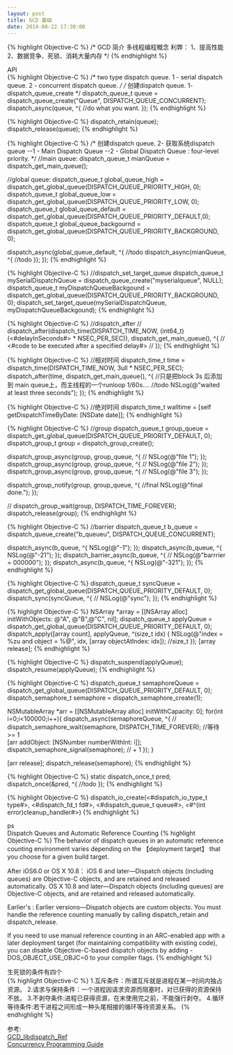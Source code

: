 ```yaml
---
layout: post
title: GCD 基础
date: 2014-08-22 17:30:00
---
```

{% highlight Objective-C %}
/*
 GCD 简介
 多线程编程概念
 利弊：
 1、提高性能
 2、数据竞争、死锁、消耗大量内存
 */
{% endhighlight %}
 
API<br/>
{% highlight Objective-C %}
/*
 two type dispatch queue.
 1 - serial dispatch queue.
 2 - concurrent dispatch queue.
 */
/*
 创建dispatch queue.
 1- dispatch_queue_create
 */
dispatch_queue_t queue = dispatch_queue_create("Queue", DISPATCH_QUEUE_CONCURRENT);
dispatch_async(queue, ^{
    //do what you want.
});
{% endhighlight %}

{% highlight Objective-C %}
dispatch_retain(queue);
dispatch_release(queue);
{% endhighlight %}

{% highlight Objective-C %}
/*
 创建dispatch queue.
 2- 获取系统dispatch queue
 --1 - Main Dispatch Queue
 --2 - Global Dispatch Queue : four-level priority.
*/
//main queue:
dispatch_queue_t mianQueue = dispatch_get_main_queue();

//global queue:
dispatch_queue_t global_queue_high = dispatch_get_global_queue(DISPATCH_QUEUE_PRIORITY_HIGH, 0);
dispatch_queue_t global_queue_low = dispatch_get_global_queue(DISPATCH_QUEUE_PRIORITY_LOW, 0);
dispatch_queue_t global_queue_default = dispatch_get_global_queue(DISPATCH_QUEUE_PRIORITY_DEFAULT,0);
dispatch_queue_t global_queue_backgournd = dispatch_get_global_queue(DISPATCH_QUEUE_PRIORITY_BACKGROUND, 0);

dispatch_async(global_queue_default, ^{
    //todo
    dispatch_async(mianQueue, ^{
        //todo
    });
});
{% endhighlight %}

{% highlight Objective-C %}
//dispatch_set_target_queue
dispatch_queue_t mySerialDispatchQueue = dispatch_queue_create("myserialqueue", NULL);
dispatch_queue_t myDispatchQueueBackgound = dispatch_get_global_queue(DISPATCH_QUEUE_PRIORITY_BACKGROUND, 0);
dispatch_set_target_queue(mySerialDispatchQueue, myDispatchQueueBackgound);
{% endhighlight %}

{% highlight Objective-C %}
//dispatch_after
//    dispatch_after(dispatch_time(DISPATCH_TIME_NOW, (int64_t)(<#delayInSeconds#> * NSEC_PER_SEC)), dispatch_get_main_queue(), ^{
//        <#code to be executed after a specified delay#>
//    });
{% endhighlight %}

{% highlight Objective-C %}
//相对时间
dispatch_time_t time = dispatch_time(DISPATCH_TIME_NOW, 3ull * NSEC_PER_SEC);
dispatch_after(time, dispatch_get_main_queue(), ^{ //只是把block 3s 后添加到 main queue上，而主线程的一个runloop 1/60s....
    //todo
    NSLog(@"waited at least three seconds");
});
{% endhighlight %}

{% highlight Objective-C %}
//绝对时间
dispatch_time_t walltime = [self getDispatchTimeByDate: [NSDate date]];
{% endhighlight %}

{% highlight Objective-C %}
//group
dispatch_queue_t group_queue = dispatch_get_global_queue(DISPATCH_QUEUE_PRIORITY_DEFAULT, 0);
dispatch_group_t group = dispatch_group_create();

dispatch_group_async(group, group_queue, ^{
    //
    NSLog(@"file 1");
});
dispatch_group_async(group, group_queue, ^{
    //
    NSLog(@"file 2");
});
dispatch_group_async(group, group_queue, ^{
    //
    NSLog(@"file 3");
});

dispatch_group_notify(group, group_queue, ^{
    //final
    NSLog(@"final done.");
});

//    dispatch_group_wait(group, DISPATCH_TIME_FOREVER);
dispatch_release(group);
{% endhighlight %}

{% highlight Objective-C %}
//barrier
dispatch_queue_t b_queue = dispatch_queue_create("b_queueu", DISPATCH_QUEUE_CONCURRENT);

dispatch_async(b_queue, ^{
    NSLog(@"-1");
});
dispatch_async(b_queue, ^{
    NSLog(@"-21");
});
dispatch_barrier_async(b_queue, ^{
    //
    NSLog(@"barrrier = 000000");
});
dispatch_async(b_queue, ^{
    NSLog(@"-321");
});
{% endhighlight %}

{% highlight Objective-C %}
dispatch_queue_t syncQueue = dispatch_get_global_queue(DISPATCH_QUEUE_PRIORITY_DEFAULT, 0);
dispatch_sync(syncQueue, ^{
    //
    NSLog(@"sync");
});
{% endhighlight %}

{% highlight Objective-C %}
NSArray *array = [[NSArray alloc] initWithObjects: @"A", @"B",@"C", nil];
dispatch_queue_t applyQueue = dispatch_get_global_queue(DISPATCH_QUEUE_PRIORITY_DEFAULT, 0);
dispatch_apply([array count], applyQueue, ^(size_t idx) {
    NSLog(@"index = %zu and object = %@", idx, [array objectAtIndex: idx]); //size_t
});
[array release];
{% endhighlight %}

{% highlight Objective-C %}
dispatch_suspend(applyQueue);
dispatch_resume(applyQueue);
{% endhighlight %}

{% highlight Objective-C %}
dispatch_queue_t semaphoreQueue = dispatch_get_global_queue(DISPATCH_QUEUE_PRIORITY_DEFAULT, 0);
dispatch_semaphore_t semaphore = dispatch_semaphore_create(1);

NSMutableArray *arr = [[NSMutableArray alloc] initWithCapacity: 0];
for(int i=0;i<100000;i++){
    dispatch_async(semaphoreQueue, ^{
        //
        dispatch_semaphore_wait(semaphore, DISPATCH_TIME_FOREVER); //等待 >= 1    
        [arr addObject: [NSNumber numberWithInt: i]];
        dispatch_semaphore_signal(semaphore); // + 1
    });
}

[arr release];
dispatch_release(semaphore);
{% endhighlight %}

{% highlight Objective-C %}
static dispatch_once_t pred;
dispatch_once(&pred, ^{
    //todo
});
{% endhighlight %}

{% highlight Objective-C %}
dispatch_io_create(<#dispatch_io_type_t type#>, <#dispatch_fd_t fd#>, <#dispatch_queue_t queue#>, <#^(int error)cleanup_handler#>)
{% endhighlight %}


ps<br/>
Dispatch Queues and Automatic Reference Counting
{% highlight Objective-C %}
The behavior of dispatch queues in an automatic reference counting environment varies depending on the 【deployment target】 that you choose for a given build target.

After iOS6.0 or OS X 10.8：
iOS 6 and later—Dispatch objects (including queues) are Objective-C objects, and are retained and released automatically.
OS X 10.8 and later—Dispatch objects (including queues) are Objective-C objects, and are retained and released automatically.

Earlier's :
Earlier versions—Dispatch objects are custom objects. You must handle the reference counting manually by calling dispatch_retain and dispatch_release.

If you need to use manual reference counting in an ARC-enabled app with a later deployment target (for maintaining compatibility with existing code),
 you can disable Objective-C-based dispatch objects by adding -DOS_OBJECT_USE_OBJC=0 to your compiler flags.
{% endhighlight %}

生死锁的条件有四个<br/>
{% highlight Objective-C %}
1.互斥条件：所谓互斥就是进程在某一时间内独占资源。
2.请求与保持条件：一个进程因请求资源而阻塞时，对已获得的资源保持不放。
3.不剥夺条件:进程已获得资源，在末使用完之前，不能强行剥夺。
4.循环等待条件:若干进程之间形成一种头尾相接的循环等待资源关系。
{% endhighlight %}

参考:<br/>
<a href="https://developer.apple.com/library/ios/documentation/Performance/Reference/GCD_libdispatch_Ref/Reference/reference.html" rel="external nofollow" target="_blank" class="muted">GCD_libdispatch_Ref</a>
<br/>
<a href="https://developer.apple.com/library/mac/documentation/General/Conceptual/ConcurrencyProgrammingGuide/Introduction/Introduction.html" rel="external nofollow" target="_blank" class="muted">Concurrency Programming Guide</a>